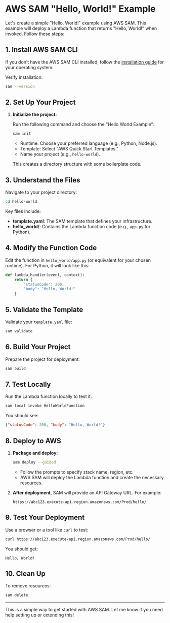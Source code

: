 # AWS SAM "Hello, World!" Example

Let's create a simple "Hello, World!" example using AWS SAM. This example will deploy a Lambda function that returns "Hello, World!" when invoked. Follow these steps:

## 1. Install AWS SAM CLI
If you don’t have the AWS SAM CLI installed, follow the [installation guide](https://docs.aws.amazon.com/serverless-application-model/latest/developerguide/install-sam-cli.html) for your operating system.

Verify installation:

```bash
sam --version
```

## 2. Set Up Your Project
1. **Initialize the project:**

   Run the following command and choose the "Hello World Example":
   
   ```bash
   sam init
   ```
   - Runtime: Choose your preferred language (e.g., Python, Node.js).
   - Template: Select "AWS Quick Start Templates."
   - Name your project (e.g., `hello-world`).

   This creates a directory structure with some boilerplate code.

## 3. Understand the Files
Navigate to your project directory:

```bash
cd hello-world
```

Key files include:
- **template.yaml**: The SAM template that defines your infrastructure.
- **hello_world/**: Contains the Lambda function code (e.g., `app.py` for Python).

## 4. Modify the Function Code
Edit the function in `hello_world/app.py` (or equivalent for your chosen runtime). For Python, it will look like this:

```python
def lambda_handler(event, context):
    return {
        "statusCode": 200,
        "body": "Hello, World!"
    }
```

## 5. Validate the Template
Validate your `template.yaml` file:

```bash
sam validate
```

## 6. Build Your Project
Prepare the project for deployment:

```bash
sam build
```

## 7. Test Locally
Run the Lambda function locally to test it:

```bash
sam local invoke HelloWorldFunction
```

You should see:

```json
{"statusCode": 200, "body": "Hello, World!"}
```

## 8. Deploy to AWS
1. **Package and deploy:**
   
   ```bash
   sam deploy --guided
   ```
   - Follow the prompts to specify stack name, region, etc.
   - AWS SAM will deploy the Lambda function and create the necessary resources.

2. **After deployment**, SAM will provide an API Gateway URL. For example:

   ```
   https://abc123.execute-api.region.amazonaws.com/Prod/hello/
   ```

## 9. Test Your Deployment
Use a browser or a tool like `curl` to test:

```bash
curl https://abc123.execute-api.region.amazonaws.com/Prod/hello/
```

You should get:

```
Hello, World!
```

## 10. Clean Up
To remove resources:

```bash
sam delete
```

---

This is a simple way to get started with AWS SAM. Let me know if you need help setting up or extending this!
